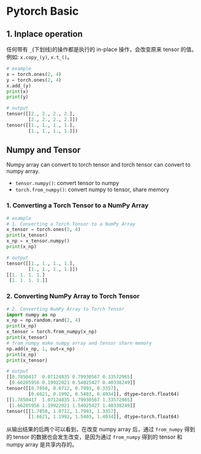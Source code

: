 # Pytorch Basic

## 1. Inplace operation

任何带有 `_`(下划线)的操作都是执行的 in-place 操作，会改变原来 tensor 的值。例如: `x.copy_(y)`, `x.t_()`。

```python
# example
x = torch.ones(2, 4)
y = torch.ones(2, 4)
x.add_(y)
print(x)
print(y)
```

```python
# output
tensor([[2., 2., 2., 2.],
        [2., 2., 2., 2.]])
tensor([[1., 1., 1., 1.],
        [1., 1., 1., 1.]])

```

## Numpy and Tensor

Numpy array can convert to torch tensor and torch tensor can convert to numpy array.

* `tensor.numpy()`: convert tensor to numpy
* `torch.from_numpy()`: convert numpy to tensor, share memory

### 1. Converting a Torch Tensor to a NumPy Array

```python
# example
# 1. Converting a Torch Tensor to a NumPy Array
x_tensor = torch.ones(2, 4)
print(x_tensor)
x_np = x_tensor.numpy()
print(x_np)
```

```python
# output
tensor([[1., 1., 1., 1.],
        [1., 1., 1., 1.]])
[[1. 1. 1. 1.]
 [1. 1. 1. 1.]]
```

### 2. Converting NumPy Array to Torch Tensor

```python
# 2. Converting NumPy Array to Torch Tensor
import numpy as np
x_np = np.random.rand(2, 4)
print(x_np)
x_tensor = torch.from_numpy(x_np)
print(x_tensor)
# from_numpy make numpy array and tensor share memory
np.add(x_np, 1, out=x_np)
print(x_np)
print(x_tensor)
```

```python
# output
[[0.7850417  0.07124835 0.79930567 0.33572965]
 [0.66205956 0.19922021 0.54025427 0.40338249]]
tensor([[0.7850, 0.0712, 0.7993, 0.3357],
        [0.6621, 0.1992, 0.5403, 0.4034]], dtype=torch.float64)
[[1.7850417  1.07124835 1.79930567 1.33572965]
 [1.66205956 1.19922021 1.54025427 1.40338249]]
tensor([[1.7850, 1.0712, 1.7993, 1.3357],
        [1.6621, 1.1992, 1.5403, 1.4034]], dtype=torch.float64)
```

从输出结果的后两个可以看到，在改变 numpy array 后，通过 `from_numpy` 得到的 tensor 的数据也会发生改变，是因为通过 `from_numpy` 得到的 tensor 和 numpy array 是共享内存的。

